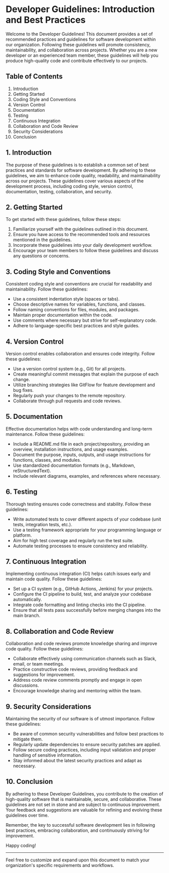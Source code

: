 # Developer Guidelines: Introduction and Best Practices

Welcome to the Developer Guidelines! This document provides a set of recommended practices and guidelines for software development within our organization. Following these guidelines will promote consistency, maintainability, and collaboration across projects. Whether you are a new developer or an experienced team member, these guidelines will help you produce high-quality code and contribute effectively to our projects.

## Table of Contents
1. Introduction
2. Getting Started
3. Coding Style and Conventions
4. Version Control
5. Documentation
6. Testing
7. Continuous Integration
8. Collaboration and Code Review
9. Security Considerations
10. Conclusion

## 1. Introduction
The purpose of these guidelines is to establish a common set of best practices and standards for software development. By adhering to these guidelines, we aim to enhance code quality, readability, and maintainability across our projects. These guidelines cover various aspects of the development process, including coding style, version control, documentation, testing, collaboration, and security.

## 2. Getting Started
To get started with these guidelines, follow these steps:
1. Familiarize yourself with the guidelines outlined in this document.
2. Ensure you have access to the recommended tools and resources mentioned in the guidelines.
3. Incorporate these guidelines into your daily development workflow.
4. Encourage your team members to follow these guidelines and discuss any questions or concerns.

## 3. Coding Style and Conventions
Consistent coding style and conventions are crucial for readability and maintainability. Follow these guidelines:
- Use a consistent indentation style (spaces or tabs).
- Choose descriptive names for variables, functions, and classes.
- Follow naming conventions for files, modules, and packages.
- Maintain proper documentation within the code.
- Use comments where necessary but strive for self-explanatory code.
- Adhere to language-specific best practices and style guides.

## 4. Version Control
Version control enables collaboration and ensures code integrity. Follow these guidelines:
- Use a version control system (e.g., Git) for all projects.
- Create meaningful commit messages that explain the purpose of each change.
- Utilize branching strategies like GitFlow for feature development and bug fixes.
- Regularly push your changes to the remote repository.
- Collaborate through pull requests and code reviews.

## 5. Documentation
Effective documentation helps with code understanding and long-term maintenance. Follow these guidelines:
- Include a README.md file in each project/repository, providing an overview, installation instructions, and usage examples.
- Document the purpose, inputs, outputs, and usage instructions for functions, classes, and modules.
- Use standardized documentation formats (e.g., Markdown, reStructuredText).
- Include relevant diagrams, examples, and references where necessary.

## 6. Testing
Thorough testing ensures code correctness and stability. Follow these guidelines:
- Write automated tests to cover different aspects of your codebase (unit tests, integration tests, etc.).
- Use a testing framework appropriate for your programming language or platform.
- Aim for high test coverage and regularly run the test suite.
- Automate testing processes to ensure consistency and reliability.

## 7. Continuous Integration
Implementing continuous integration (CI) helps catch issues early and maintain code quality. Follow these guidelines:
- Set up a CI system (e.g., GitHub Actions, Jenkins) for your projects.
- Configure the CI pipeline to build, test, and analyze your codebase automatically.
- Integrate code formatting and linting checks into the CI pipeline.
- Ensure that all tests pass successfully before merging changes into the main branch.

## 8. Collaboration and Code Review
Collaboration and code reviews promote knowledge sharing and improve code quality. Follow these guidelines:
- Collaborate effectively using communication channels such as Slack, email, or team meetings.
- Practice constructive code reviews, providing feedback and suggestions for improvement.
- Address code review comments promptly and engage in open discussions.
- Encourage knowledge sharing and mentoring within the team.

## 9. Security Considerations
Maintaining the security of our software is of utmost importance. Follow these guidelines:
- Be aware of common security vulnerabilities and follow best practices to mitigate them.
- Regularly update dependencies to ensure security patches are applied.
- Follow secure coding practices, including input validation and proper handling of sensitive information.
- Stay informed about the latest security practices and adapt as necessary.

## 10. Conclusion
By adhering to these Developer Guidelines, you contribute to the creation of high-quality software that is maintainable, secure, and collaborative. These guidelines are not set in stone and are subject to continuous improvement. Your feedback and suggestions are valuable for refining and evolving these guidelines over time.

Remember, the key to successful software development lies in following best practices, embracing collaboration, and continuously striving for improvement.

Happy coding!

---

Feel free to customize and expand upon this document to match your organization's specific requirements and workflows.
